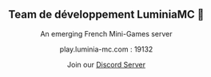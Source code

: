 <div align="center">
  
## Team de développement LuminiaMC 🙌

An emerging French Mini-Games server
  
play.luminia-mc.com : 19132

Join our [Discord Server](https://discord.gg/xnMt2mZPnc)
